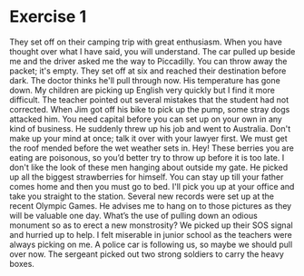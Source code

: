 # Exercise 1

They set off on their camping trip with great enthusiasm.
When you have thought over what I have said, you will understand.
The car pulled up beside me and the driver asked me the way to Piccadilly.
You can throw away the packet; it's empty.
They set off at six and reached their destination before dark.
The doctor thinks he'll pull through now. His temperature has gone down.
My children are picking up English very quickly but I find it more difficult.
The teacher pointed out several mistakes that the student had not corrected.
When Jim got off his bike to pick up the pump, some stray dogs attacked him.
You need capital before you can set up on your own in any kind of business.
He suddenly threw up his job and went to Australia.
Don't make up your mind at once; talk it over with your lawyer first.
We must get the roof mended before the wet weather sets in.
Hey! These berries you are eating are poisonous, so you’d better try to throw up before it is too late.
I don't like the look of these men hanging about outside my gate.
He picked up all the biggest strawberries for himself.
You can stay up till your father comes home and then you must go to bed.
I'll pick you up at your office and take you straight to the station.
Several new records were set up at the recent Olympic Games.
He advises me to hang on to those pictures as they will be valuable one day.
What’s the use of pulling down an odious monument so as to erect a new monstrosity?
We picked up their SOS signal and hurried up to help.
I felt miserable in junior school as the teachers were always picking on me.
A police car is following us, so maybe we should pull over now.
The sergeant picked out two strong soldiers to carry the heavy boxes.


